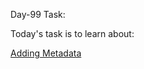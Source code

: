Day-99 Task:

Today's task is to learn about:


[Adding Metadata](https://nextjs.org/learn/dashboard-app/adding-metadata)